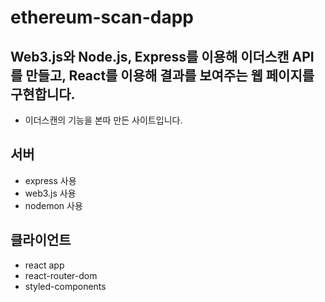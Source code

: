 # ethereum-scan-dapp
## Web3.js와 Node.js, Express를 이용해 이더스캔 API를 만들고, React를 이용해 결과를 보여주는 웹 페이지를 구현합니다.

* 이더스캔의 기능을 본따 만든 사이트입니다.

## 서버
* express 사용
* web3.js 사용
* nodemon 사용

## 클라이언트
* react app
* react-router-dom
* styled-components
